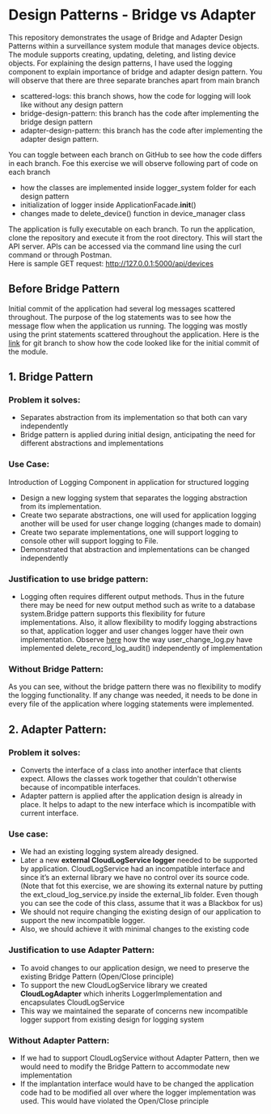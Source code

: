 # Design Patterns - Bridge vs Adapter
This repository demonstrates the usage of Bridge and Adapter Design Patterns within a surveillance system module that manages device objects. The module supports creating, updating, deleting, and listing device objects. For explaining the design patterns, I have used the logging component to explain importance of bridge and adapter design pattern. 
You will observe that there are three separate branches apart from main branch

- scattered-logs: this branch shows, how the code for logging will look like without any design pattern
- bridge-design-pattern: this branch has the code after implementing the bridge design pattern
- adapter-design-pattern: this branch has the code after implementing the adapter design pattern.

You can toggle between each branch on GitHub to see how the code differs in each branch. 
Foe this exercise we will observe following part of code on each branch
- how the classes are implemented inside logger_system folder for each design pattern
- initialization of logger inside ApplicationFacade.__init__() 
- changes made to delete_device() function in device_manager class

The application is fully executable on each branch.  To run the application, clone the repository and execute it from the root directory. This will start the API server. APIs can be accessed via the command line using the curl command or through Postman.  
Here is sample GET request: 
http://127.0.0.1:5000/api/devices

## Before Bridge Pattern
Initial commit of the application had several log messages scattered throughout. The purpose of the log statements was to see how the message flow when the application us running.  The logging was mostly using the print statements scattered throughout the application. 
Here is the [link](https://github.com/yvinap/py-design-patterns/blob/scatterred-logs/src/domain/device_manager.py) for git branch to show how the code looked like for the initial commit of the module. 

## 1. Bridge Pattern

### Problem it solves:
- Separates abstraction from its implementation so that both can vary independently 
- Bridge pattern is applied during initial design, anticipating the need for different abstractions and implementations

### Use Case: 
Introduction of Logging Component in application for structured logging 
- Design a new logging system that separates the logging abstraction from its implementation. 
- Create two separate abstractions, one will used for application logging another will be used for user change logging (changes made to domain) 
- Create two separate implementations, one will support logging to console other will support logging to File.
- Demonstrated that abstraction and implementations can be changed independently

### Justification to use bridge pattern:
- Logging often requires different output methods. Thus in the future there may be need for new output method such as write to a database system.Bridge pattern supports this flexibility for future implementations. Also, it allow flexibility to modify logging abstractions so that, application logger and user changes logger have their own implementation. Observe [here](https://github.com/yvinap/py-design-patterns/blob/bridge-design-pattern/src/logger_system/loggers/user_change_logger.py) how the way  user_change_log.py have implemented delete_record_log_audit() independently of implementation  

### Without Bridge Pattern:
As you can see, without the bridge pattern there was no flexibility to modify the logging functionality. If any change was needed, it needs to be done in every file of the application where logging statements were implemented.

## 2. Adapter Pattern:
### Problem it solves:
- Converts the interface of a class into another interface that clients expect. Allows the classes work together that couldn't otherwise because of incompatible interfaces.
- Adapter pattern is applied after the application design is already in place. It helps to adapt to the new interface which is incompatible with current interface.  

### Use case:
- We had an existing logging system already designed. 
- Later a new **external CloudLogService logger** needed to be supported by application. CloudLogService had an incompatible interface and since it’s an external library we have no control over its source code. (Note that fot this exercise, we are showing its external nature by putting the ext_cloud_log_service.py inside the external_lib folder. Even though you can see the code of this class, assume that it was a Blackbox for us)
- We should not require changing the existing design of our application to support the new incompatible logger. 
- Also, we should achieve it with minimal changes to the existing code

### Justification to use Adapter Pattern:
- To avoid changes to our application design, we need to preserve the existing Bridge Pattern (Open/Close principle)
- To support the new CloudLogService library we created **CloudLogAdapter** which inherits LoggerImplementation and encapsulates CloudLogService 
- This way we maintained the separate of concerns new incompatible logger support from existing design for logging system

### Without Adapter Pattern:
- If we had to support CloudLogService without Adapter Pattern, then we would need to modify the Bridge Pattern to accommodate new implementation
- If the implantation interface would have to be changed the application code had to be modified all over where the logger implementation was used. This would have violated the Open/Close principle

